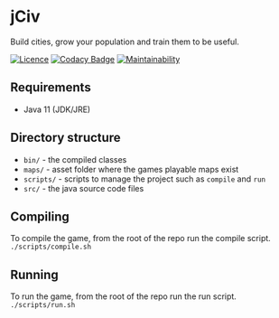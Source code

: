 # jCiv
Build cities, grow your population and train them to be useful.

[![Licence](https://img.shields.io/badge/Licence-ISC-blue.svg)](https://opensource.org/licenses/ISC)
[![Codacy Badge](https://api.codacy.com/project/badge/Grade/8ca45c267edb4b5a834265b017eb570d)](https://www.codacy.com/manual/stevenharradineOrganization/jCiv?utm_source=github.com&amp;utm_medium=referral&amp;utm_content=stevenharradine/jCiv&amp;utm_campaign=Badge_Grade)
[![Maintainability](https://api.codeclimate.com/v1/badges/8de99b48e390054bf8a0/maintainability)](https://codeclimate.com/github/stevenharradine/jCiv/maintainability)

## Requirements
* Java 11 (JDK/JRE)

## Directory structure
* `bin/` - the compiled classes
* `maps/` - asset folder where the games playable maps exist
* `scripts/` - scripts to manage the project such as `compile` and `run`
* `src/` - the java source code files

## Compiling
To compile the game, from the root of the repo run the compile script.
```./scripts/compile.sh```

## Running
To run the game, from the root of the repo run the run script.
```./scripts/run.sh```
